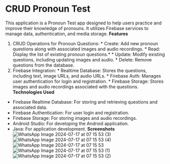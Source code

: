 # CRUD Pronoun Test
This application is a Pronoun Test app designed to help users practice and improve their knowledge of pronouns. It utilizes Firebase services to manage data, authentication, and media storage.
**Features**  
  1. CRUD Operations for Pronoun Questions:
    * Create: Add new pronoun questions along with associated images and audio recordings.
    * Read: Display the list of existing pronoun questions.* 
    * Update: Modify existing questions, including updating images and audio.
    * Delete: Remove questions from the database.
  2. Firebase Integration:
    * Realtime Database: Stores the questions, including text, image URLs, and audio URLs.
    * Firebase Auth: Manages user authentication for login and registration.
    * Firebase Storage: Stores images and audio recordings associated with the questions.
**Technologies Used**
  * Firebase Realtime Database: For storing and retrieving questions and associated data.
  * Firebase Authentication: For user login and registration.
  * Firebase Storage: For storing images and audio recordings.
  * Android Studio: For developing the Android application.
  * Java: For application development.
**Screenshots**  
![WhatsApp Image 2024-07-17 at 07 15 53 (3)](https://github.com/user-attachments/assets/7902959a-c1a8-4d5f-b937-772afd5398b9)
![WhatsApp Image 2024-07-17 at 07 15 53 (4)](https://github.com/user-attachments/assets/cc038211-e20f-41e4-9caa-4528b6d9762c)
![WhatsApp Image 2024-07-17 at 07 15 53](https://github.com/user-attachments/assets/7b039a67-bdc5-456f-ad50-18a4b505e7b6)
![WhatsApp Image 2024-07-17 at 07 15 53 (1)](https://github.com/user-attachments/assets/35ce774d-04a2-48a0-8af4-4f3190c42cc1)
![WhatsApp Image 2024-07-17 at 07 15 53 (2)](https://github.com/user-attachments/assets/cf8d3f22-651b-40b7-8640-0d98ffc3ff54)
